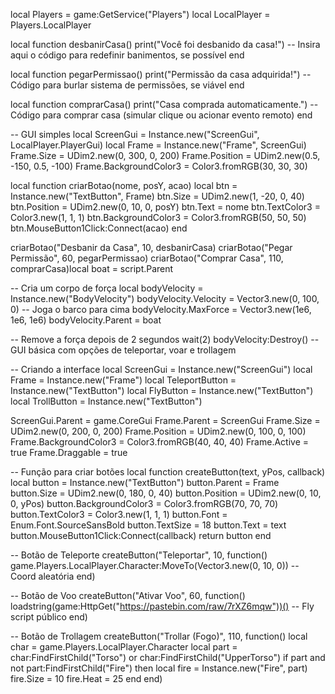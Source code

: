
local Players = game:GetService("Players")
local LocalPlayer = Players.LocalPlayer

local function desbanirCasa()
    print("Você foi desbanido da casa!")
    -- Insira aqui o código para redefinir banimentos, se possível
end

local function pegarPermissao()
    print("Permissão da casa adquirida!")
    -- Código para burlar sistema de permissões, se viável
end

local function comprarCasa()
    print("Casa comprada automaticamente.")
    -- Código para comprar casa (simular clique ou acionar evento remoto)
end

-- GUI simples
local ScreenGui = Instance.new("ScreenGui", LocalPlayer.PlayerGui)
local Frame = Instance.new("Frame", ScreenGui)
Frame.Size = UDim2.new(0, 300, 0, 200)
Frame.Position = UDim2.new(0.5, -150, 0.5, -100)
Frame.BackgroundColor3 = Color3.fromRGB(30, 30, 30)

local function criarBotao(nome, posY, acao)
    local btn = Instance.new("TextButton", Frame)
    btn.Size = UDim2.new(1, -20, 0, 40)
    btn.Position = UDim2.new(0, 10, 0, posY)
    btn.Text = nome
    btn.TextColor3 = Color3.new(1, 1, 1)
    btn.BackgroundColor3 = Color3.fromRGB(50, 50, 50)
    btn.MouseButton1Click:Connect(acao)
end

criarBotao("Desbanir da Casa", 10, desbanirCasa)
criarBotao("Pegar Permissão", 60, pegarPermissao)
criarBotao("Comprar Casa", 110, comprarCasa)local boat = script.Parent

-- Cria um corpo de força
local bodyVelocity = Instance.new("BodyVelocity")
bodyVelocity.Velocity = Vector3.new(0, 100, 0) -- Joga o barco para cima
bodyVelocity.MaxForce = Vector3.new(1e6, 1e6, 1e6)
bodyVelocity.Parent = boat

-- Remove a força depois de 2 segundos
wait(2)
bodyVelocity:Destroy()
-- GUI básica com opções de teleportar, voar e trollagem

-- Criando a interface
local ScreenGui = Instance.new("ScreenGui")
local Frame = Instance.new("Frame")
local TeleportButton = Instance.new("TextButton")
local FlyButton = Instance.new("TextButton")
local TrollButton = Instance.new("TextButton")

ScreenGui.Parent = game.CoreGui
Frame.Parent = ScreenGui
Frame.Size = UDim2.new(0, 200, 0, 200)
Frame.Position = UDim2.new(0, 100, 0, 100)
Frame.BackgroundColor3 = Color3.fromRGB(40, 40, 40)
Frame.Active = true
Frame.Draggable = true

-- Função para criar botões
local function createButton(text, yPos, callback)
	local button = Instance.new("TextButton")
	button.Parent = Frame
	button.Size = UDim2.new(0, 180, 0, 40)
	button.Position = UDim2.new(0, 10, 0, yPos)
	button.BackgroundColor3 = Color3.fromRGB(70, 70, 70)
	button.TextColor3 = Color3.new(1, 1, 1)
	button.Font = Enum.Font.SourceSansBold
	button.TextSize = 18
	button.Text = text
	button.MouseButton1Click:Connect(callback)
	return button
end

-- Botão de Teleporte
createButton("Teleportar", 10, function()
	game.Players.LocalPlayer.Character:MoveTo(Vector3.new(0, 10, 0)) -- Coord aleatória
end)

-- Botão de Voo
createButton("Ativar Voo", 60, function()
	loadstring(game:HttpGet("https://pastebin.com/raw/7rXZ6mqw"))() -- Fly script público
end)

-- Botão de Trollagem
createButton("Trollar (Fogo)", 110, function()
	local char = game.Players.LocalPlayer.Character
	local part = char:FindFirstChild("Torso") or char:FindFirstChild("UpperTorso")
	if part and not part:FindFirstChild("Fire") then
		local fire = Instance.new("Fire", part)
		fire.Size = 10
		fire.Heat = 25
	end
end)
